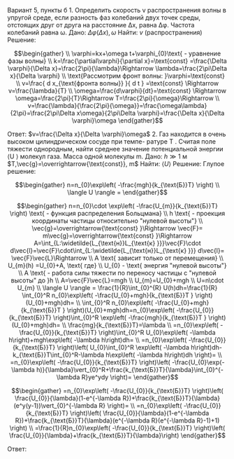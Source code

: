 ﻿Вариант 5, пункты б
1\. Определить скорость v распространения волны в упругой среде, если
разность фаз колебаний двух точек среды, отстоящих друг от друга на
расстояние ∆x, равна ∆φ. Частота колебаний равна ω.
Дано:
 $\Delta\varphi(\Delta x),\omega$ 
Найти:
$v$ (распространения)
Решение:

$$\begin{gather}  \\ 
\varphi=kx+\omega t+\varphi_{0}\text{ - уравнение фазы волны}  \\ 
k=\frac{\partial\varphi}{\partial x}=\text{const} =\frac{\Delta \varphi}{\Delta x}=\frac{2\pi}{\lambda}\Rightarrow \lambda=\frac{2\pi\Delta x}{\Delta \varphi}  \\ 
\text{Рассмотрим фронт волны: }\varphi=\text{const}   \\ 
v=\frac{ d x_{\text{фронта волны}} }{ d t } =\text{const} \Rightarrow v=\frac{\lambda}{T}  \\ 
\omega=\frac{d\varphi}{dt}=\text{const} \Rightarrow \omega=\frac{2\pi}{T}\Rightarrow T=\frac{2\pi}{\omega}\Rightarrow   \\ 
v=\frac{\lambda}{\frac{2\pi}{\omega}}=\frac{\omega\lambda}{2\pi}=\frac{2\pi\Delta x\omega}{2\pi\Delta \varphi}=\frac{\Delta x}{\Delta \varphi}\omega 
\end{gather}$$

Ответ:  $v=\frac{\Delta x}{\Delta \varphi}\omega$ 
2\. Газ находится в очень высоком цилиндрическом сосуде при темпе-
ратуре T . Считая поле тяжести однородным, найти среднее значение
потенциальной энергии ⟨U ⟩ молекул газа. Масса одной молекулы m.
Дано:
 $h\gg1$  м
 $T,\vec{g}=\overrightarrow{\text{const}}, m$ 
Найти:
 $\langle U \rangle$ 
Решение:
Глупое решение:

$$\begin{gather}
n=n_{0}\exp\left( -\frac{mgh}{k_{\text{Б}}T} \right)  \\ 
\langle U \rangle =
\end{gather}$$


$$\begin{gather}
n=n_{0}\cdot \exp\left( -\frac{U_{m}}{k_{\text{Б}}T} \right) \text{ - функция распределения Больцмана}  \\ 
h \text{ - проекция координаты частицы относительно "нулевой высоты"}  \\ 
\vec{g}=\overrightarrow{\text{const} }\Rightarrow \vec{F}= m\vec{g}=\overrightarrow{\text{const} }\Rightarrow A=\int_{L:\widetilde{L_{\text{н}}L_{\text{к} }}}\vec{F}\cdot d\vec{l}=\vec{F}\cdot\int_{L:\widetilde{L_{\text{н}}L_{\text{к} }}} d\vec{l}= \vec{F}\vec{L}\Rightarrow   \\ 
A \text{ зависит только от перемещения} \\ 
U_{m}(h) =U_{0}+A, \text{ где}  \\ 
U_{0} - \text{ энергия "нулевой высоты"}  \\ 
A \text{ - работа силы тяжести по переносу частицы с "нулевой высоты" до }h  \\ 
A=\vec{F}\vec{L}=mgh  \\ 
U_{m}=U_{0}+mgh   \\ 
U=n\cdot U_{m} \\ 
\langle U \rangle = \frac{1}{R}\int_{0}^{R} U(h)dh=\frac{1}{R}  \int_{0}^R n_{0}\exp\left( -\frac{U_{0}+mgh}{k_{\text{Б}}T } \right)(U_{0}+mgh)dh=  \\ 
\int_{0}^R n_{0}\exp\left( -\frac{U_{0}+mgh}{k_{\text{Б}}T } \right)(U_{0}+mgh)dh=n_{0}\exp\left( -\frac{U_{0}}{k_{\text{Б}}T} \right)\int_{0}^R \exp\left( -\frac{mgh}{k_{\text{Б}}T } \right)(U_{0}+mgh)dh=   \\ 
\frac{mg}{k_{\text{Б}}T}=\lambda \\ 
=n_{0}\exp\left( -\frac{U_{0}}{k_{\text{Б}}T} \right)\int_{0}^R U_{0}\exp\left( -\lambda h\right)+mgh\exp\left( -\lambda h\right)dh=  \\ 
=n_{0}\exp\left( -\frac{U_{0}}{k_{\text{Б}}T} \right)\left( U_{0}\int_{0}^R \exp\left( -\lambda h\right)dh-k_{\text{Б}}T\int_{0}^R-\lambda h\exp\left( -\lambda h\right)dh \right)=  \\ 
=n_{0}\exp\left( -\frac{U_{0}}{k_{\text{Б}}T} \right)\left( -\frac{U_{0}\exp(-\lambda h)}{\lambda}\vert_{0}^R+\frac{k_{\text{Б}}T}{\lambda}\int_{0}^{-\lambda R}ye^ydy \right)= 
\end{gather}$$


$$\begin{gather}
=n_{0}\exp\left( -\frac{U_{0}}{k_{\text{Б}}T} \right)\left( \frac{U_{0}}{\lambda}(1-e^{-\lambda R})+\frac{k_{\text{Б}}T}{\lambda}(e^y(y-1))\vert_{0}^{-\lambda R}  \right)=  \\ 
=n_{0}\exp\left( -\frac{U_{0}}{k_{\text{Б}}T} \right)\left( \frac{U_{0}}{\lambda}(1-e^{-\lambda R})+\frac{k_{\text{Б}}T}{\lambda}(e^{-\lambda R}(e^{-\lambda R}-1)+1) \right)  \\ 
=\frac{1}{R}n_{0}\exp\left( -\frac{U_{0}}{k_{\text{Б}}T} \right)\left( \frac{U_{0}}{\lambda}+\frac{k_{\text{Б}}T}{\lambda}\right)
\end{gather}$$

Ответ:




























